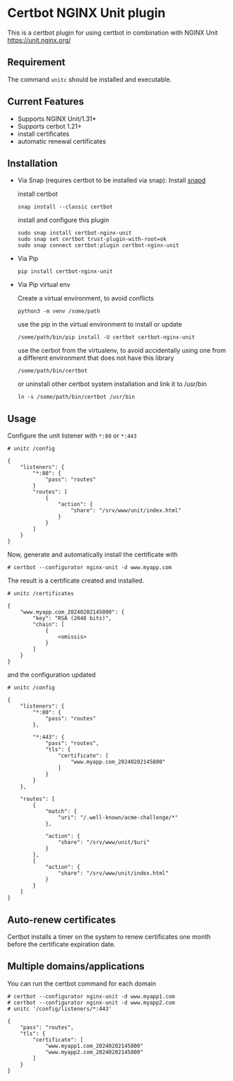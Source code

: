 # Certbot NGINX Unit plugin #

This is a certbot plugin for using certbot in combination with NGINX Unit https://unit.nginx.org/

## Requirement ##

The command `unitc` should be installed and executable. 

## Current Features ##

* Supports NGINX Unit/1.31*
* Supports cerbot 1.21+
* install certificates
* automatic renewal certificates

## Installation ##

* Via Snap (requires certbot to be installed via snap):
    Install [snapd](https://snapcraft.io/docs/installing-snapd)
    
    install certbot
    ```
    snap install --classic certbot
    ```
    install and configure this plugin
    ```
    sudo snap install certbot-nginx-unit 
    sudo snap set certbot trust-plugin-with-root=ok
    sudo snap connect certbot:plugin certbot-nginx-unit
    ```

* Via Pip
    ```
    pip install certbot-nginx-unit
    ```

* Via Pip virtual env

    Create a virtual environment, to avoid conflicts
    ```
    python3 -m venv /some/path
    ```

    use the pip in the virtual environment to install or update

    ```
    /some/path/bin/pip install -U certbot certbot-nginx-unit
    ```

    use the cerbot from the virtualenv, to avoid accidentally
    using one from a different environment that does not have this library
    ```
    /some/path/bin/certbot
    ```

    or uninstall other certbot system installation and link it to /usr/bin
    ```
    ln -s /some/path/bin/certbot /usr/bin
    ```

## Usage ##

Configure the unit listener with `*:80` or `*:443`

```
# unitc /config
```
```
{
    "listeners": {
        "*:80": {
            "pass": "routes"
        }
        "routes": [
            {
                "action": {
                    "share": "/srv/www/unit/index.html"
                }
            }
        ]
    }
}
```

Now, generate and automatically install the certificate with

```
# certbot --configurator nginx-unit -d www.myapp.com
```

The result is a certificate created and installed. 

```
# unitc /certificates
```

```
{
	"www.myapp.com_20240202145800": {
		"key": "RSA (2048 bits)",
		"chain": [
			{
				<omissis>
			}
		]
	}
}
```
and the configuration updated

```
# unitc /config
```

```
{
	"listeners": {
		"*:80": {
			"pass": "routes"
		},

		"*:443": {
			"pass": "routes",
			"tls": {
				"certificate": [
					"www.myapp.com_20240202145800"
				]
			}
		}
	},

	"routes": [
		{
			"match": {
				"uri": "/.well-known/acme-challenge/*"
			},

			"action": {
				"share": "/srv/www/unit/$uri"
			}
		},
		{
			"action": {
				"share": "/srv/www/unit/index.html"
			}
		}
	]
}
```

## Auto-renew certificates ##

Certbot installs a timer on the system to renew certificates one month before the certificate expiration date.

## Multiple domains/applications ## 

You can run the certbot command for each domain

```
# certbot --configurator nginx-unit -d www.myapp1.com
# certbot --configurator nginx-unit -d www.myapp2.com
# unitc '/config/listeners/*:443' 
```

```
{
    "pass": "routes",
    "tls": {
        "certificate": [
            "www.myapp1.com_20240202145800"
            "www.myapp2.com_20240202145800"
        ]
    }
}
```

